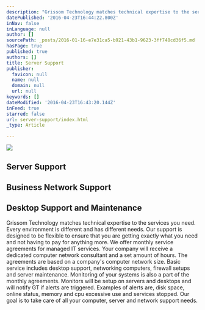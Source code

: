 ```yaml
---
description: "Grissom Technology matches technical expertise to the services you need. Every environment is different and has different needs. Our support is designed to be flexible to ensure that you are getting exactly what you need and not having to pay for anything more. We offer monthly service agreements for managed IT services. Your company will receive a dedicated computer network consultant and a set amount of hours. The agreements are based on a company's computer network size. Basic service includes desktop support, networking computers, firewall setups and server maintenance. Monitoring of your systems is also a part of the monthly agreements. Monitors will be setup on servers and desktops and will notify GT if alerts are triggered. Examples of alerts are, disk space, online status, memory and cpu excessive use and services stopped. Our goal is to take care of all your computer, server and network support needs."
datePublished: '2016-04-23T16:44:22.800Z'
inNav: false
inLanguage: null
author: []
sourcePath: _posts/2016-01-16-e7e31ca5-b921-43b1-9623-3ff748cd36f5.md
hasPage: true
published: true
authors: []
title: Server Support
publisher:
  favicon: null
  name: null
  domain: null
  url: null
keywords: []
dateModified: '2016-04-23T16:43:20.144Z'
inFeed: true
starred: false
url: server-support/index.html
_type: Article

---
```

![](https://the-grid-user-content.s3-us-west-2.amazonaws.com/0cd79d2c-7eba-4838-be76-19169d3f2f93.jpg)

## Server Support

## Business Network Support

## Desktop Support and Maintenance

Grissom Technology matches technical expertise to the services you need. Every environment is different and has different needs. Our support is designed to be flexible to ensure that you are getting exactly what you need and not having to pay for anything more. We offer monthly service agreements for managed IT services. Your company will receive a dedicated computer network consultant and a set amount of hours. The agreements are based on a company's computer network size. Basic service includes desktop support, networking computers, firewall setups and server maintenance. Monitoring of your systems is also a part of the monthly agreements. Monitors will be setup on servers and desktops and will notify GT if alerts are triggered. Examples of alerts are, disk space, online status, memory and cpu excessive use and services stopped. Our goal is to take care of all your computer, server and network support needs.
